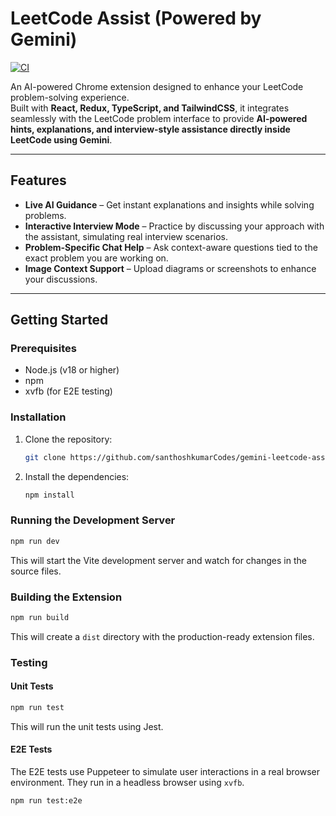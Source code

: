 # LeetCode Assist (Powered by Gemini)

[![CI](https://github.com/santhoshkumar/gemini-leetcode-assist/actions/workflows/ci.yml/badge.svg)](https://github.com/santhoshkumar/gemini-leetcode-assist/actions/workflows/ci.yml)

An AI-powered Chrome extension designed to enhance your LeetCode problem-solving experience.  
Built with **React, Redux, TypeScript, and TailwindCSS**, it integrates seamlessly with the LeetCode problem interface to provide **AI-powered hints, explanations, and interview-style assistance directly inside LeetCode using Gemini**.

---

## Features

- **Live AI Guidance** – Get instant explanations and insights while solving problems.
- **Interactive Interview Mode** – Practice by discussing your approach with the assistant, simulating real interview scenarios.
- **Problem-Specific Chat Help** – Ask context-aware questions tied to the exact problem you are working on.
- **Image Context Support** – Upload diagrams or screenshots to enhance your discussions.

---

## Getting Started

### Prerequisites

- Node.js (v18 or higher)
- npm
- xvfb (for E2E testing)

### Installation

1.  Clone the repository:
    ```bash
    git clone https://github.com/santhoshkumarCodes/gemini-leetcode-assist.git
    ```
2.  Install the dependencies:
    ```bash
    npm install
    ```

### Running the Development Server

```bash
npm run dev
```

This will start the Vite development server and watch for changes in the source files.

### Building the Extension

```bash
npm run build
```

This will create a `dist` directory with the production-ready extension files.

### Testing

#### Unit Tests

```bash
npm run test
```

This will run the unit tests using Jest.

#### E2E Tests

The E2E tests use Puppeteer to simulate user interactions in a real browser environment. They run in a headless browser using `xvfb`.

```bash
npm run test:e2e
```
